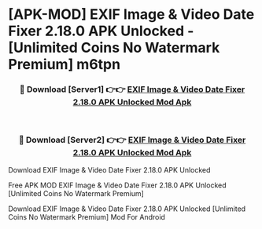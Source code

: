 # [APK-MOD] EXIF Image & Video Date Fixer 2.18.0 APK Unlocked - [Unlimited Coins No Watermark Premium] m6tpn



<div align="center">
<h3>🔴 Download [Server1] 👉👉 <a href="https://momento.my/?title=EXIF_Image_&_Video_Date_Fixer_2.18.0_APK_Unlocked">EXIF Image & Video Date Fixer 2.18.0 APK Unlocked Mod Apk</a></h3><br>

<h3>🔴 Download [Server2] 👉👉 <a href="https://momento.my/?title=EXIF_Image_&_Video_Date_Fixer_2.18.0_APK_Unlocked">EXIF Image & Video Date Fixer 2.18.0 APK Unlocked Mod Apk</a></h3>
</div>



Download EXIF Image & Video Date Fixer 2.18.0 APK Unlocked 

Free APK MOD EXIF Image & Video Date Fixer 2.18.0 APK Unlocked [Unlimited Coins No Watermark Premium]

Download EXIF Image & Video Date Fixer 2.18.0 APK Unlocked [Unlimited Coins No Watermark Premium] Mod For Android
